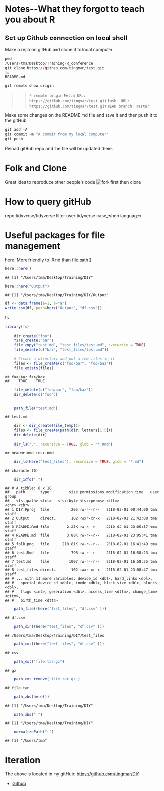 Notes--What they forgot to teach you about R
================

Set up Github connection on local shell
---------------------------------------

Make a repo on gitHub and clone it to local computer

``` r
pwd 
/Users/tma/Desktop/Training/R_conference  
git clone https://github.com/tingmar/test.git
ls
README.md
```

``` r
git remote show origin
```

> > `* remote origin`
> > `Fetch URL: https://github.com/tingmar/test.git`
> > `Push  URL: https://github.com/tingmar/test.git`
> > `HEAD branch: master`

Make some changes on the README.md file and save it and then push it to the gitHub

``` r
git add -A   
git commit -m "A commit from my local computer"   
git push
```

Reload gitHub repo and the file will be updated there.

Folk and Clone
==============

Great idea to reproduce other people's code ![fork first then clone](/Users/tma/Desktop/Training/DIY/folk.png)

How to query gitHub
===================

repo:tidyverse/tidyverse filter user:tidyverse case\_when language:r

Useful packages for file management
===================================

here: More friendly to .Rmd than file.path()

``` r
here::here()
```

    ## [1] "/Users/tma/Desktop/Training/DIY"

``` r
here::here("Output")
```

    ## [1] "/Users/tma/Desktop/Training/DIY/Output"

``` r
df <- data.frame(a=1, b="a")
write_csv(df, path=here("Output", "df.csv"))
```

fs

``` r
library(fs)
    
    dir_create("foo")
    file_create("bar")
    file_copy("test.md", "test_files/test.md", overwrite = TRUE)
    file_delete(c("bar", "test_files/test.md"))
     
    # Create a directory and put a few files in it
    files <- file_create(c("foo/bar", "foo/baz"))
    file_exists(files)
```

    ## foo/bar foo/baz 
    ##    TRUE    TRUE

``` r
    file_delete(c("foo/bar", "foo/baz"))
    dir_delete(c("foo"))
    
    
    path_file("test.md")
```

    ## test.md

``` r
    dir <- dir_create(file_temp())
    files <- file_create(path(dir, letters[1:5]))
    dir_delete(dir)
    
    dir_ls(".", recursive = TRUE, glob = "*.Rmd")
```

    ## README.Rmd test.Rmd

``` r
    dir_ls(here("test_files"), recursive = TRUE, glob = "*.md")
```

    ## character(0)

``` r
    dir_info(".")
```

    ## # A tibble: 8 x 18
    ##   path       type         size permissions modification_time   user  group
    ##   <fs::path> <fct>   <fs::byt> <fs::perms> <dttm>              <chr> <chr>
    ## 1 DIY.Rproj  file          205 rw-r--r--   2018-02-01 00:44:00 tma   staff
    ## 2 Output     direct…       102 rwxr-xr-x   2018-02-01 21:42:08 tma   staff
    ## 3 README.Rmd file        2.25K rw-r--r--   2018-02-01 23:05:37 tma   staff
    ## 4 README.md  file        3.88K rw-r--r--   2018-02-01 23:05:41 tma   staff
    ## 5 folk.png   file      210.81K rw-r--r--   2018-02-01 16:41:49 tma   staff
    ## 6 test.Rmd   file          798 rw-r--r--   2018-02-01 16:58:23 tma   staff
    ## 7 test.md    file         1007 rw-r--r--   2018-02-01 16:58:25 tma   staff
    ## 8 test_files direct…       102 rwxr-xr-x   2018-02-01 23:08:47 tma   staff
    ## # ... with 11 more variables: device_id <dbl>, hard_links <dbl>,
    ## #   special_device_id <dbl>, inode <dbl>, block_size <dbl>, blocks <dbl>,
    ## #   flags <int>, generation <dbl>, access_time <dttm>, change_time <dttm>,
    ## #   birth_time <dttm>

``` r
    path_file((here("test_files", "df.csv" )))
```

    ## df.csv

``` r
    path_dir((here("test_files", "df.csv" )))
```

    ## /Users/tma/Desktop/Training/DIY/test_files

``` r
    path_ext((here("test_files", "df.csv" )))
```

    ## csv

``` r
    path_ext("file.tar.gz")
```

    ## gz

``` r
    path_ext_remove("file.tar.gz")
```

    ## file.tar

``` r
    path_abs(here())
```

    ## [1] "/Users/tma/Desktop/Training/DIY"

``` r
    path_abs(".")
```

    ## [1] "/Users/tma/Desktop/Training/DIY"

``` r
    normalizePath("~")
```

    ## [1] "/Users/tma"

Iteration
=========

The above is located in my gitHub: <https://github.com/tingmar/DIY>

-   [Github](www.github.com)
